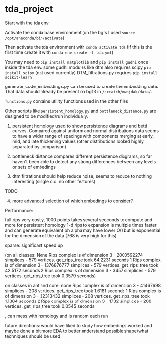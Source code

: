 # tda_project

Start with the tda env

Activate the conda base environment (on the bg's I used `source /opt/anaconda/bin/activate`)

Then activate the tda environment with `conda activate tda` (If this is the first time create it with `conda env create -f tda.yml`)

You may need to `pip install matplotlib` and `pip install gudhi` once inside the tda env.
some gudhi modules like dtm also requires scipy `pip install scipy` (not used currently)
DTM_filtrations.py requires `pip install scikit-learn`

generate_code_embeddings.py can be used to create the embedding data. That data should already be present on bg13 in `/scratch/mwojdak/data/`.

`functions.py` contains utility functions used in the other files

Other scripts like `persistent_homology.py` and `bottleneck_distance.py` are designed to be modified/run individually.



1. persistent homology used to show persistence diagrams and betti curves. Compared against uniform and normal distributions
data seems to have a wider range of spacings with components merging at early, mid, and late thickening values (other distributions looked highly separated by comparison).

2. bottleneck distance compares different persistence diagrams, so far haven't been able to detect any strong differences
between any levels or sets of embedings

3. dtm filtrations should help reduce noise, seems to reduce to nothing interesting (single c.c. no other features).

TODO

4. more advanced selection of which embedings to consider?


Performance:

full rips very costly, 1000 points takes several secconds to compute and more for persistent homology
1-d rips to expansion is multiple times faster and can generate equivalent ph
alpha may have lower O() but is exponential for the dimension of the data (768 is very high for this)

sparse:
significant speed up 

(on all classes:
None
Rips complex is of dimension 3 - 2000592274 simplices - 579 vertices.
get_rips_tree took  64.2231 seconds
1
Rips complex is of dimension 3 - 1376876777 simplices - 579 vertices.
get_rips_tree took  42.5172 seconds
2
Rips complex is of dimension 3 - 3457 simplices - 579 vertices.
get_rips_tree took  0.3579 seconds)

on classes in ant and core:
none
Rips complex is of dimension 3 - 41467698 simplices - 208 vertices.
get_rips_tree took  1.6181 seconds
1
Rips complex is of dimension 3 - 32313432 simplices - 208 vertices.
get_rips_tree took  1.1384 seconds
2
Rips complex is of dimension 3 - 1732 simplices - 208 vertices.
get_rips_tree took  0.0545 seconds

, can mess with homology and is random each run


future directions: would have liked to study how embedings worked and maybe done a bit more EDA to better understand possible shape/what
techniques should be used